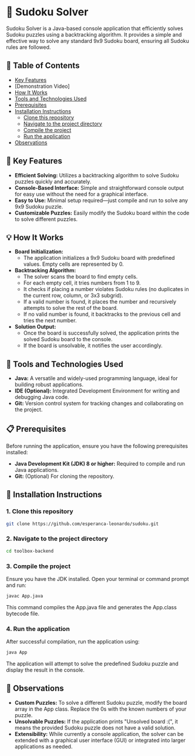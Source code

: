 # 🧩 Sudoku Solver
Sudoku Solver is a Java-based console application that efficiently solves Sudoku puzzles using a backtracking algorithm. It provides a simple and effective way to solve any standard 9x9 Sudoku board, ensuring all Sudoku rules are followed.

## 📑 Table of Contents

- [Key Features](#-key-features)
- [Demonstration Video]
- [How It Works](#-how-it-works)
- [Tools and Technologies Used](#-tools-and-technologies-used)
- [Prerequisites](#-prerequisites)
- [Installation Instructions](#-installation-instructions)
    - [Clone this repository](#1-clone-this-repository)
    - [Navigate to the project directory](#2-navigate-to-the-project-directory)
    - [Compile the project](#3-compile-the-project)
    - [Run the application](#4-run-the-application)
- [Observations](#-observations)

## 🚀 Key Features
- **Efficient Solving:** Utilizes a backtracking algorithm to solve Sudoku puzzles quickly and accurately.
- **Console-Based Interface:** Simple and straightforward console output for easy use without the need for a graphical interface.
- **Easy to Use:** Minimal setup required—just compile and run to solve any 9x9 Sudoku puzzle.
- **Customizable Puzzles:** Easily modify the Sudoku board within the code to solve different puzzles.

## 💡 How It Works
- **Board Initialization:**
    - The application initializes a 9x9 Sudoku board with predefined values. Empty cells are represented by 0.
- **Backtracking Algorithm:**
    - The solver scans the board to find empty cells.
    - For each empty cell, it tries numbers from 1 to 9.
    - It checks if placing a number violates Sudoku rules (no duplicates in the current row, column, or 3x3 subgrid).
    - If a valid number is found, it places the number and recursively attempts to solve the rest of the board.
    - If no valid number is found, it backtracks to the previous cell and tries the next number.
- **Solution Output:**
    - Once the board is successfully solved, the application prints the solved Sudoku board to the console.
    - If the board is unsolvable, it notifies the user accordingly.

## 🔧 Tools and Technologies Used
- **Java:** A versatile and widely-used programming language, ideal for building robust applications.
- **IDE (Optional):** Integrated Development Environment for writing and debugging Java code.
- **Git:** Version control system for tracking changes and collaborating on the project.

## 📋 Prerequisites
Before running the application, ensure you have the following prerequisites installed:
- **Java Development Kit (JDK) 8 or higher:** Required to compile and run Java applications.
- **Git:** (Optional) For cloning the repository.

## 📝 Installation Instructions
### 1. Clone this repository
```bash
git clone https://github.com/esperanca-leonardo/sudoku.git
```
### 2. Navigate to the project directory
```bash
cd toolbox-backend
```

### 3. Compile the project
Ensure you have the JDK installed. Open your terminal or command prompt and run:
```bash
javac App.java
```
This command compiles the App.java file and generates the App.class bytecode file.

### 4. Run the application
After successful compilation, run the application using:
```bash
java App
```
The application will attempt to solve the predefined Sudoku puzzle and display the result in the console.

## 📌 Observations
- **Custom Puzzles:** To solve a different Sudoku puzzle, modify the board array in the App class. Replace the 0s with the known numbers of your puzzle.
- **Unsolvable Puzzles:** If the application prints "Unsolved board :(", it means the provided Sudoku puzzle does not have a valid solution.
- **Extensibility:** While currently a console application, the solver can be extended with a graphical user interface (GUI) or integrated into larger applications as needed.


















